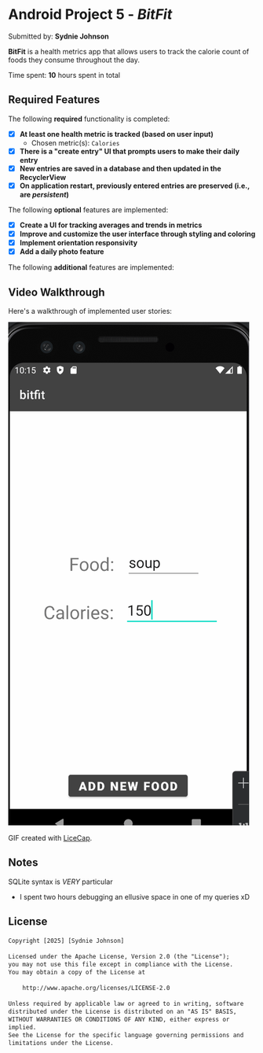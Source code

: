 # Android Project 5 - *BitFit*

Submitted by: **Sydnie Johnson**

**BitFit** is a health metrics app that allows users to track the calorie count of foods they consume throughout the day.

Time spent: **10** hours spent in total

## Required Features

The following **required** functionality is completed:

- [X] **At least one health metric is tracked (based on user input)**
  - Chosen metric(s): `Calories`
- [X] **There is a "create entry" UI that prompts users to make their daily entry**
- [X] **New entries are saved in a database and then updated in the RecyclerView**
- [X] **On application restart, previously entered entries are preserved (i.e., are *persistent*)**
 
The following **optional** features are implemented:

- [X] **Create a UI for tracking averages and trends in metrics**
- [X] **Improve and customize the user interface through styling and coloring**
- [X] **Implement orientation responsivity**
- [X] **Add a daily photo feature**

The following **additional** features are implemented:


## Video Walkthrough

Here's a walkthrough of implemented user stories:

<img src='project 5 Walkthrough .gif' title='Video Walkthrough' width='' alt='Video Walkthrough' />


GIF created with [LiceCap](http://www.cockos.com/licecap/). 

## Notes

SQLite syntax is *VERY* particular
  - I spent two hours debugging an ellusive space in one of my queries xD

## License

    Copyright [2025] [Sydnie Johnson]

    Licensed under the Apache License, Version 2.0 (the "License");
    you may not use this file except in compliance with the License.
    You may obtain a copy of the License at

        http://www.apache.org/licenses/LICENSE-2.0

    Unless required by applicable law or agreed to in writing, software
    distributed under the License is distributed on an "AS IS" BASIS,
    WITHOUT WARRANTIES OR CONDITIONS OF ANY KIND, either express or implied.
    See the License for the specific language governing permissions and
    limitations under the License.
